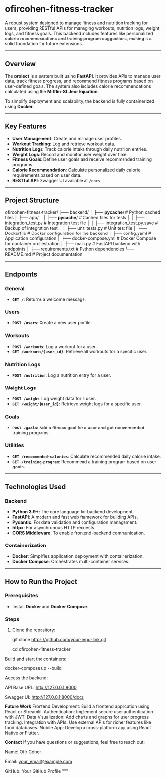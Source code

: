 # **ofircohen-fitness-tracker**

A robust  system designed to manage fitness and nutrition tracking for users, providing RESTful APIs for managing workouts, nutrition logs, weight logs, and fitness goals. This backend includes features like personalized calorie recommendations and training program suggestions, making it a solid foundation for future extensions.

---

## **Overview**

The **project** is a  system built using **FastAPI**. It provides APIs to manage user data, track fitness progress, and recommend fitness programs based on user-defined goals. The system also includes calorie recommendations calculated using the **Mifflin-St Jeor Equation**.

To simplify deployment and scalability, the backend is fully containerized using **Docker**.

---

## **Key Features**
- **User Management**: Create and manage user profiles.
- **Workout Tracking**: Log and retrieve workout data.
- **Nutrition Logs**: Track calorie intake through daily nutrition entries.
- **Weight Logs**: Record and monitor user weight over time.
- **Fitness Goals**: Define user goals and receive recommended training programs.
- **Calorie Recommendation**: Calculate personalized daily calorie requirements based on user data.
- **RESTful API**: Swagger UI available at `/docs`.

---

## **Project Structure**

ofircohen-fitness-tracker/
├── backend/
│   ├── __pycache__/                     # Python cached files
│   ├── app/
│   │   ├── __pycache__/                 # Cached files for tests
│   │   ├── integration_test.py          # Integration test file
│   │   ├── integration_test.py.save     # Backup of integration test
│   │   ├── unit_tests.py                # Unit test file
│   ├── Dockerfile                       # Docker configuration for the backend
│   ├── config.yaml                      # Application configuration
│   ├── docker-compose.yml               # Docker Compose for container orchestration
│   ├── main.py                          # FastAPI backend with endpoints
│   ├── requirements.txt                 # Python dependencies
└── README.md                            # Project documentation




---

## **Endpoints**

### **General**
- **`GET /`**: Returns a welcome message.

### **Users**
- **`POST /users`**: Create a new user profile.

### **Workouts**
- **`POST /workouts`**: Log a workout for a user.  
- **`GET /workouts/{user_id}`**: Retrieve all workouts for a specific user.

### **Nutrition Logs**
- **`POST /nutrition`**: Log a nutrition entry for a user.

### **Weight Logs**
- **`POST /weight`**: Log weight data for a user.  
- **`GET /weight/{user_id}`**: Retrieve weight logs for a specific user.

### **Goals**
- **`POST /goals`**: Add a fitness goal for a user and get recommended training programs.

### **Utilities**
- **`GET /recommended-calories`**: Calculate recommended daily calorie intake.  
- **`GET /training-program`**: Recommend a training program based on user goals.

---

## **Technologies Used**

### **Backend**
- **Python 3.9+**: The core language for backend development.
- **FastAPI**: A modern and fast web framework for building APIs.
- **Pydantic**: For data validation and configuration management.
- **httpx**: For asynchronous HTTP requests.
- **CORS Middleware**: To enable frontend-backend communication.

### **Containerization**
- **Docker**: Simplifies application deployment with containerization.
- **Docker Compose**: Orchestrates multi-container services.

---

## **How to Run the Project**

### **Prerequisites**
- Install **Docker** and **Docker Compose**.

### **Steps**
1. Clone the repository:
   
   git clone https://github.com/your-repo-link.git
   
   cd ofircohen-fitness-tracker

Build and start the containers:

docker-compose up --build

Access the backend:

API Base URL: http://127.0.0.1:8000

Swagger UI: http://127.0.0.1:8000/docs

**Future Work**
Frontend Development: Build a frontend application using React or Streamlit.
Authentication: Implement secure user authentication with JWT.
Data Visualization: Add charts and graphs for user progress tracking.
Integration with APIs: Use external APIs for richer features like food databases.
Mobile App: Develop a cross-platform app using React Native or Flutter.

**Contact**
If you have questions or suggestions, feel free to reach out:

Name: Ofir Cohen

Email: your_email@example.com

GitHub: Your GitHub Profile """
